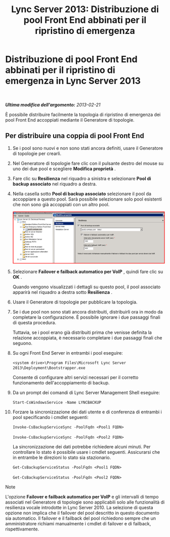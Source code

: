 ﻿---
title: 'Lync Server 2013: Distribuzione di pool Front End abbinati per il ripristino di emergenza'
TOCTitle: Distribuzione di pool Front End abbinati per il ripristino di emergenza
ms:assetid: 2f12467c-8b90-43e6-831b-a0b096427f17
ms:mtpsurl: https://technet.microsoft.com/it-it/library/JJ204773(v=OCS.15)
ms:contentKeyID: 49300063
ms.date: 08/24/2015
mtps_version: v=OCS.15
ms.translationtype: HT
---

# Distribuzione di pool Front End abbinati per il ripristino di emergenza in Lync Server 2013

 

_**Ultima modifica dell'argomento:** 2013-02-21_

È possibile distribuire facilmente la topologia di ripristino di emergenza dei pool Front End accoppiati mediante il Generatore di topologie.

## Per distribuire una coppia di pool Front End

1.  Se i pool sono nuovi e non sono stati ancora definiti, usare il Generatore di topologie per crearli.

2.  Nel Generatore di topologie fare clic con il pulsante destro del mouse su uno dei due pool e scegliere **Modifica proprietà** .

3.  Fare clic su **Resilienza** nel riquadro a sinistra e selezionare **Pool di backup associato** nel riquadro a destra.

4.  Nella casella sotto **Pool di backup associato** selezionare il pool da accoppiare a questo pool. Sarà possibile selezionare solo pool esistenti che non sono già accoppiati con un altro pool.
    
    ![Finestra di dialogo Resilienza](images/JJ204773.36080581-db76-497d-bf9e-f02b39574d0e(OCS.15).png "Finestra di dialogo Resilienza")  

5.  Selezionare **Failover e failback automatico per VoIP** , quindi fare clic su **OK** .
    
    Quando vengono visualizzati i dettagli su questo pool, il pool associato apparirà nel riquadro a destra sotto **Resilienza** .

6.  Usare il Generatore di topologie per pubblicare la topologia.

7.  Se i due pool non sono stati ancora distribuiti, distribuirli ora in modo da completare la configurazione. È possibile ignorare i due passaggi finali di questa procedura.
    
    Tuttavia, se i pool erano già distribuiti prima che venisse definita la relazione accoppiata, è necessario completare i due passaggi finali che seguono.

8.  Su ogni Front End Server in entrambi i pool eseguire:
    
        <system drive>\Program Files\Microsoft Lync Server 2013\Deployment\Bootstrapper.exe 
    
    Consente di configurare altri servizi necessari per il corretto funzionamento dell'accoppiamento di backup.

9.  Da un prompt dei comandi di Lync Server Management Shell eseguire:
    
        Start-CsWindowsService -Name LYNCBACKUP

10. Forzare la sincronizzazione dei dati utente e di conferenza di entrambi i pool specificando i cmdlet seguenti:
    
        Invoke-CsBackupServiceSync -PoolFqdn <Pool1 FQDN>
    
        Invoke-CsBackupServiceSync -PoolFqdn <Pool2 FQDN>
    
    La sincronizzazione dei dati potrebbe richiedere alcuni minuti. Per controllare lo stato è possibile usare i cmdlet seguenti. Assicurarsi che in entrambe le direzioni lo stato sia stazionario.
    
        Get-CsBackupServiceStatus -PoolFqdn <Pool1 FQDN>
    
        Get-CsBackupServiceStatus -PoolFqdn <Pool2 FQDN>


> [!NOTE]
> L'opzione <STRONG>Failover e failback automatico per VoIP</STRONG> e gli intervalli di tempo associati nel Generatore di topologie sono applicabili solo alle funzionalità di resilienza vocale introdotte in Lync Server 2010. La selezione di questa opzione non implica che il failover del pool descritto in questo documento sia automatico. Il failover e il failback del pool richiedono sempre che un amministratore richiami manualmente i cmdlet di failover e di failback, rispettivamente.


